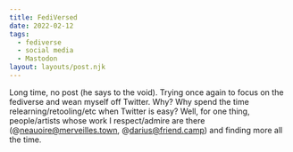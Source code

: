 ```yaml
---
title: FediVersed
date: 2022-02-12
tags:
  - fediverse
  - social media
  - Mastodon
layout: layouts/post.njk
---
```


Long time, no post (he says to the void). Trying once again to focus on the fediverse and wean myself off Twitter. Why? Why spend 
the time relearning/retooling/etc when Twitter is easy? Well, for one thing, people/artists whose work I respect/admire are there 
(@neauoire@merveilles.town, @darius@friend.camp) and finding more all the time.

